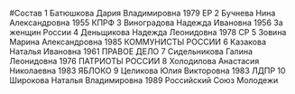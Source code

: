 #Состав
1 Батюшкова Дария Владимировна 1979 ЕР
2 Бучнева Нина Александровна 1955 КПРФ
3 Виноградова Надежда Ивановна 1956 За женщин России
4 Деньщикова Надежда Леонидовна 1978 СР
5 Зовина Марина Александровна 1985 КОММУНИСТЫ РОССИИ
6 Казакова Наталья Ивановна 1961 ПРАВОЕ ДЕЛО
7 Сидельникова Галина Леонидовна 1976 ПАТРИОТЫ РОССИИ
8 Холодилова Анастасия Николаевна 1983 ЯБЛОКО
9 Целикова Юлия Викторовна 1983 ЛДПР
10 Широкова Наталья Владимировна 1989 Российский Союз Молодежи
